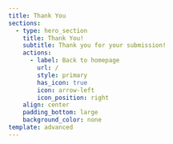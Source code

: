 ```yaml
---
title: Thank You
sections:
  - type: hero_section
    title: Thank You!
    subtitle: Thank you for your submission!
    actions:
      - label: Back to homepage
        url: /
        style: primary
        has_icon: true
        icon: arrow-left
        icon_position: right
    align: center
    padding_bottom: large
    background_color: none
template: advanced
---
```

